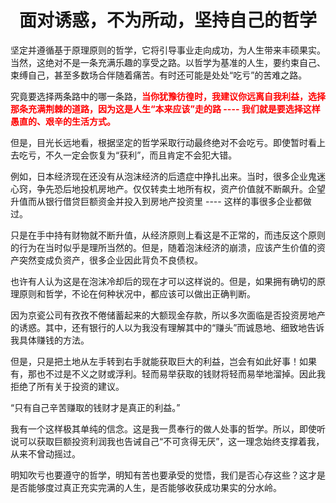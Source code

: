 <h1 align=center>面对诱惑，不为所动，坚持自己的哲学</h1>

坚定并遵循基于原理原则的哲学，它将引导事业走向成功，为人生带来丰硕果实。当然，这绝对不是一条充满乐趣的享受之路。以哲学为基准的人生，要约束自己、束缚自己，甚至多数场合伴随着痛苦。有时还可能是处处“吃亏”的苦难之路。

究竟要选择两条路中的哪一条路，<font color=red>**当你犹豫彷徨时，我建议你远离自我利益，选择那条充满荆棘的道路，因为这是人生“本来应该”走的路 ---- 我们就是要选择这样愚直的、艰辛的生活方式。**</font>

但是，目光长远地看，根据坚定的哲学采取行动最终绝对不会吃亏。即使暂时看上去吃亏，不久一定会恢复为“获利”，而且肯定不会犯大错。

例如，日本经济现在还没有从泡沫经济的后遗症中挣扎出来。当时，很多企业鬼迷心窍，争先恐后地投机房地产。仅仅转卖土地所有权，资产价值就不断飙升。企望升值而从银行借贷巨额资金并投入到房地产投资里 ---- 这样的事很多企业都做过。

只是在手中持有财物就不断升值，从经济原则上看这是不正常的，而违反这个原则的行为在当时似乎是理所当然的。但是，随着泡沫经济的崩溃，应该产生价值的资产突然变成负资产，很多企业因此背负不良债权。

也许有人认为这是在泡沫冷却后的现在才可以这样说的。但是，如果拥有确切的原理原则和哲学，不论在何种状况中，都应该可以做出正确判断。

因为京瓷公司有孜孜不倦储蓄起来的大额现金存款，所以多次面临是否投资房地产的诱惑。其中，还有银行的人以为我没有理解其中的“赚头”而诚恳地、细致地告诉我具体赚钱的方法。

但是，只是把土地从左手转到右手就能获取巨大的利益，岂会有如此好事！如果有，那也不过是不义之财或浮利。轻而易举获取的钱财将轻而易举地溜掉。因此我拒绝了所有关于投资的建议。

“只有自己辛苦赚取的钱财才是真正的利益。”

我有一个这样极其单纯的信念。这是我一贯奉行的做人处事的哲学。所以，即使听说可以获取巨额投资利润我也告诫自己“不可贪得无厌”，这一理念始终支撑着我，从来不曾动摇过。

明知吹亏也要遵守的哲学，明知有苦也要承受的觉悟，我们是否心存这些？这才是是否能够度过真正充实完满的人生，是否能够收获成功果实的分水岭。


